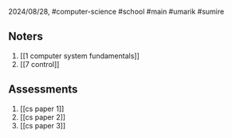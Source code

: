 2024/08/28, #computer-science #school #main #umarik #sumire 
## Noters
1. [[1 computer system fundamentals]]
2. [[7 control]]
## Assessments
1. [[cs paper 1]]
2. [[cs paper 2]]
3. [[cs paper 3]]